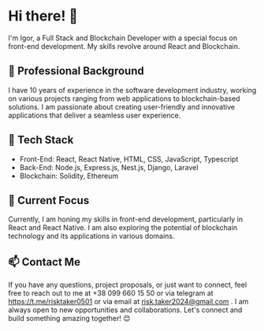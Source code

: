  # Hi there! 👋
 I'm Igor, a Full Stack and Blockchain Developer with a special focus on front-end development. My skills revolve around React and Blockchain.
 ## 💼 Professional Background
 I have 10 years of experience in the software development industry, working on various projects ranging from web applications to blockchain-based solutions. I am passionate about creating user-friendly and innovative applications that deliver a seamless user experience.
 ## 🔧 Tech Stack
 - Front-End: React, React Native, HTML, CSS, JavaScript, Typescript
- Back-End: Node.js, Express.js, Nest.js, Django, Laravel
- Blockchain: Solidity, Ethereum
 ## 🌱 Current Focus
 Currently, I am honing my skills in front-end development, particularly in React and React Native. I am also exploring the potential of blockchain technology and its applications in various domains.
 ## 📫 Contact Me
 If you have any questions, project proposals, or just want to connect, feel free to reach out to me at +38 099 660 15 50 or via telegram at https://t.me/risktaker0501 or via email at risk.taker2024@gmail.com
. I am always open to new opportunities and collaborations.
 Let's connect and build something amazing together! 😊
